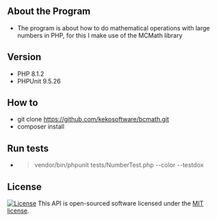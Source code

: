 ## About the Program
* The program is about how to do mathematical operations with large numbers in PHP, for this I make use of the MCMath library

## Version
* PHP 8.1.2
* PHPUnit 9.5.26


## How to
* git clone https://github.com/kekosoftware/bcmath.git
* composer install

## Run tests
* > vendor/bin/phpunit tests/NumberTest.php --color --testdox

## License
<a href="https://packagist.org/packages/laravel/framework"><img src="https://img.shields.io/packagist/l/laravel/framework" alt="License"></a>
This API is open-sourced software licensed under the [MIT license](https://opensource.org/licenses/MIT).
